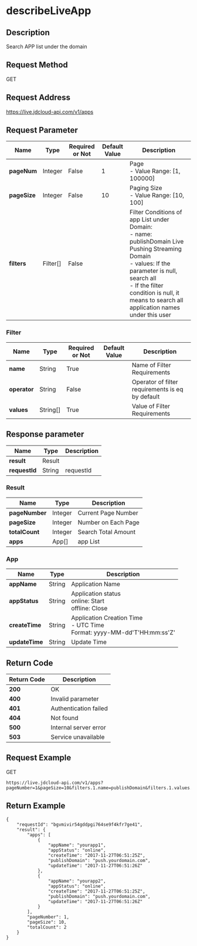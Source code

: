 # describeLiveApp


## Description
Search APP list under the domain

## Request Method
GET

## Request Address
https://live.jdcloud-api.com/v1/apps


## Request Parameter
|Name|Type|Required or Not|Default Value|Description|
|---|---|---|---|---|
|**pageNum**|Integer|False|1|Page<br>-  Value Range: [1, 100000]<br>|
|**pageSize**|Integer|False|10|Paging Size<br>-  Value Range: [10, 100]<br>|
|**filters**|Filter[]|False| |Filter Conditions of app List under Domain:<br>  - name:   publishDomain Live Pushing Streaming Domain<br>  - values:  If the parameter is null, search all<br>  - If the filter condition is null, it means to search all application names under this user<br>|

### Filter
|Name|Type|Required or Not|Default Value|Description|
|---|---|---|---|---|
|**name**|String|True| |Name of Filter Requirements|
|**operator**|String|False| |Operator of filter requirements is eq by default|
|**values**|String[]|True| |Value of Filter Requirements|

## Response parameter
|Name|Type|Description|
|---|---|---|
|**result**|Result| |
|**requestId**|String|requestId|

### Result
|Name|Type|Description|
|---|---|---|
|**pageNumber**|Integer|Current Page Number|
|**pageSize**|Integer|Number on Each Page|
|**totalCount**|Integer|Search Total Amount|
|**apps**|App[]|app List|
### App
|Name|Type|Description|
|---|---|---|
|**appName**|String|Application Name|
|**appStatus**|String|Application status<br>  online: Start<br>  offline: Close<br>|
|**createTime**|String|Application Creation Time<br>- UTC Time<br>  Format: yyyy-MM-dd'T'HH:mm:ss'Z'<br>|
|**updateTime**|String|Update Time|

## Return Code
|Return Code|Description|
|---|---|
|**200**|OK|
|**400**|Invalid parameter|
|**401**|Authentication failed|
|**404**|Not found|
|**500**|Internal server error|
|**503**|Service unavailable|

## Request Example
GET
```
https://live.jdcloud-api.com/v1/apps?pageNumber=1&pageSize=10&filters.1.name=publishDomain&filters.1.values.1=push.yourdomain.com

```

## Return Example
```
{
    "requestId": "bgvmivir54gddpgi764se9f4kfr7ge41", 
    "result": {
        "apps": [
            {
                "appName": "yourapp1", 
                "appStatus": "online", 
                "createTime": "2017-11-27T06:51:25Z", 
                "publishDomain": "push.yourdomain.com", 
                "updateTime": "2017-11-27T06:51:26Z"
            }, 
            {
                "appName": "yourapp2", 
                "appStatus": "online", 
                "createTime": "2017-11-27T06:51:25Z", 
                "publishDomain": "push.yourdomain.com", 
                "updateTime": "2017-11-27T06:51:26Z"
            }
        ], 
        "pageNumber": 1, 
        "pageSize": 10, 
        "totalCount": 2
    }
}
```
